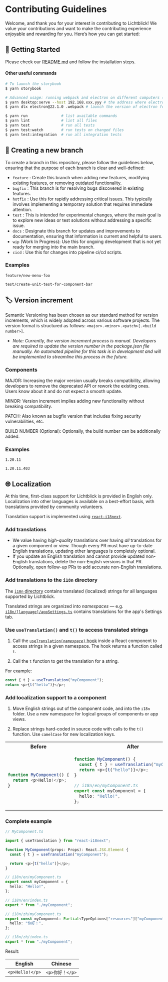 # Contributing Guidelines

Welcome, and thank you for your interest in contributing to Lichtblick! We value your contributions and want to make the contributing experience enjoyable and rewarding for you. Here’s how you can get started:

## :rocket: Getting Started

Please check our [README.md](../README.md) and follow the installation steps.

#### Other useful commands

```sh
# To launch the storybook
$ yarn storybook
```

```sh
# Advanced usage: running webpack and electron on different computers (or VMs) on the same network
$ yarn desktop:serve --host 192.168.xxx.yyy # the address where electron can reach the webpack dev server
$ yarn dlx electron@22.1.0 .webpack # launch the version of electron for the current computer's platform
```

```sh
$ yarn run               # list available commands
$ yarn lint              # lint all files
$ yarn test              # run all tests
$ yarn test:watch        # run tests on changed files
$ yarn test:integration  # run all integration tests
```

## :herb: Creating a new branch

To create a branch in this repository, please follow the guidelines below, ensuring that the purpose of each branch is clear and well-defined:

- `feature` : Create this branch when adding new features, modifying existing features, or removing outdated functionality.
- `bugfix` : This branch is for resolving bugs discovered in existing features.
- `hotfix` : Use this for rapidly addressing critical issues. This typically involves implementing a temporary solution that requires immediate attention.
- `test` : This is intended for experimental changes, where the main goal is to explore new ideas or test solutions without addressing a specific issue.
- `docs` : Designate this branch for updates and improvements to documentation, ensuring that information is current and helpful to users.
- `wip` (Work In Progress): Use this for ongoing development that is not yet ready for merging into the main branch.
- `cicd` : Use this for changes into pipeline ci/cd scripts.

### Examples

`feature/new-menu-foo`

`test/create-unit-test-for-component-bar`

## :label: Version increment

Semantic Versioning has been chosen as our standard method for version increments, which is widely adopted across various software projects. The version format is structured as follows:
`<major>.<minor>.<patch>[.<build number>]`.

- _Note: Currently, the version increment process is manual. Developers are required to update the version number in the package.json file manually. An automated pipeline for this task is in development and will be implemented to streamline this process in the future._

### Components

MAJOR: Increasing the major version usually breaks compatibility, allowing developers to remove the deprecated API or rework the existing ones. Users know about it and do not expect a smooth update.

MINOR: Version increment implies adding new functionality without breaking compatibility.

PATCH: Also known as bugfix version that includes fixing security vulnerabilities, etc.

BUILD NUMBER (Optional): Optionally, the build number can be additionally added.

### Examples

`1.20.11`

`1.20.11.403`

## :globe_with_meridians: Localization

At this time, first-class support for Lichtblick is provided in English only. Localization into other languages is available on a best-effort basis, with translations provided by community volunteers.

Translation support is implemented using [`react-i18next`](https://react.i18next.com).

### Add translations

- We value having _high-quality_ translations over having _all_ translations for a given component or view. Though every PR must have up-to-date English translations, updating other languages is completely optional.
- If you update an English translation and cannot provide updated non-English translations, delete the non-English versions in that PR. Optionally, open follow-up PRs to add accurate non-English translations.

### Add translations to the `i18n` directory

The [`i18n` directory](packages/suite-base/src/i18n) contains translated (localized) strings for all languages supported by Lichtblick.

Translated strings are organized into _namespaces_ — e.g. [`i18n/[language]/appSettings.ts`](packages/suite-base/src/i18n/en/appSettings.ts) contains translations for the app's Settings tab.

### Use `useTranslation()` and `t()` to access translated strings

1. Call the [<code>useTranslation(<i>namespace</i>)</code> hook](https://react.i18next.com/latest/usetranslation-hook) inside a React component to access strings in a given namespace. The hook returns a function called `t`.

2. Call the `t` function to get the translation for a string.

For example:

```ts
const { t } = useTranslation("myComponent");
return <p>{t("hello")}</p>;
```

### Add localization support to a component

1. Move English strings out of the component code, and into the `i18n` folder. Use a new namespace for logical groups of components or app views.

2. Replace strings hard-coded in source code with calls to the `t()` function. Use `camelCase` for new localization keys.

<table><tr><th>Before</th><th>After</th></tr><tr><td>

```ts
function MyComponent() {
  return <p>Hello!</p>;
}
```

</td><td>

```ts
function MyComponent() {
  const { t } = useTranslation("myComponent");
  return <p>{t("hello")}</p>;
}
```

```ts
// i18n/en/myComponent.ts
export const myComponent = {
  hello: "Hello!",
};
```

</td></tr></table>

### Complete example

```ts
// MyComponent.ts

import { useTranslation } from "react-i18next";

function MyComponent(props: Props): React.JSX.Element {
  const { t } = useTranslation("myComponent");

  return <p>{t("hello")}</p>;
}
```

```ts
// i18n/en/myComponent.ts
export const myComponent = {
  hello: "Hello!",
};

// i18n/en/index.ts
export * from "./myComponent";
```

```ts
// i18n/zh/myComponent.ts
export const myComponent: Partial<TypeOptions["resources"]["myComponent"]> = {
  hello: "你好！",
};

// i18n/zh/index.ts
export * from "./myComponent";
```

Result:

| English         | Chinese         |
| --------------- | --------------- |
| `<p>Hello!</p>` | `<p>你好！</p>` |
